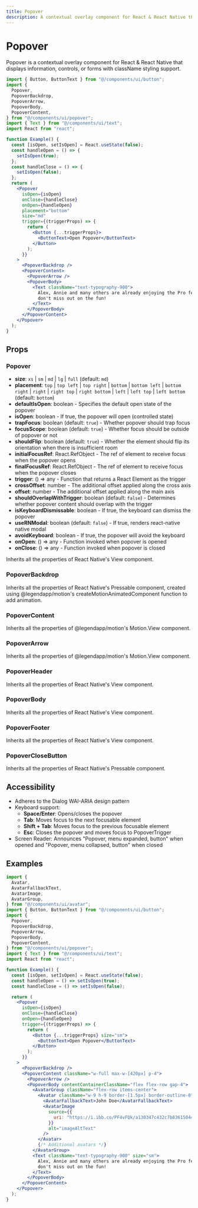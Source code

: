```yaml
---
title: Popover
description: A contextual overlay component for React & React Native that displays information, controls, or forms.
---
```


# Popover

Popover is a contextual overlay component for React & React Native that displays information, controls, or forms with className styling support.

```jsx
import { Button, ButtonText } from "@/components/ui/button";
import {
  Popover,
  PopoverBackdrop,
  PopoverArrow,
  PopoverBody,
  PopoverContent,
} from "@/components/ui/popover";
import { Text } from "@/components/ui/text";
import React from "react";

function Example() {
  const [isOpen, setIsOpen] = React.useState(false);
  const handleOpen = () => {
    setIsOpen(true);
  };
  const handleClose = () => {
    setIsOpen(false);
  };
  return (
    <Popover
      isOpen={isOpen}
      onClose={handleClose}
      onOpen={handleOpen}
      placement="bottom"
      size="md"
      trigger={(triggerProps) => {
        return (
          <Button {...triggerProps}>
            <ButtonText>Open Popover</ButtonText>
          </Button>
        );
      }}
    >
      <PopoverBackdrop />
      <PopoverContent>
        <PopoverArrow />
        <PopoverBody>
          <Text className="text-typography-900">
            Alex, Annie and many others are already enjoying the Pro features,
            don't miss out on the fun!
          </Text>
        </PopoverBody>
      </PopoverContent>
    </Popover>
  );
}
```

## Props

### Popover

- **size**: `xs` | `sm` | `md` | `lg` | `full` (default: `md`)
- **placement**: `top` | `top left` | `top right` | `bottom` | `bottom left` | `bottom right` | `right` | `right top` | `right bottom` | `left` | `left top` | `left bottom` (default: `bottom`)
- **defaultIsOpen**: boolean - Specifies the default open state of the popover
- **isOpen**: boolean - If true, the popover will open (controlled state)
- **trapFocus**: boolean (default: `true`) - Whether popover should trap focus
- **focusScope**: boolean (default: `true`) - Whether focus should be outside of popover or not
- **shouldFlip**: boolean (default: `true`) - Whether the element should flip its orientation when there is insufficient room
- **initialFocusRef**: React.RefObject<any> - The ref of element to receive focus when the popover opens
- **finalFocusRef**: React.RefObject<any> - The ref of element to receive focus when the popover closes
- **trigger**: () => any - Function that returns a React Element as the trigger
- **crossOffset**: number - The additional offset applied along the cross axis
- **offset**: number - The additional offset applied along the main axis
- **shouldOverlapWithTrigger**: boolean (default: `false`) - Determines whether popover content should overlap with the trigger
- **isKeyboardDismissable**: boolean - If true, the keyboard can dismiss the popover
- **useRNModal**: boolean (default: `false`) - If true, renders react-native native modal
- **avoidKeyboard**: boolean - If true, the popover will avoid the keyboard
- **onOpen**: () => any - Function invoked when popover is opened
- **onClose**: () => any - Function invoked when popover is closed

Inherits all the properties of React Native's View component.

### PopoverBackdrop

Inherits all the properties of React Native's Pressable component, created using @legendapp/motion's createMotionAnimatedComponent function to add animation.

### PopoverContent

Inherits all the properties of @legendapp/motion's Motion.View component.

### PopoverArrow

Inherits all the properties of @legendapp/motion's Motion.View component.

### PopoverHeader

Inherits all the properties of React Native's View component.

### PopoverBody

Inherits all the properties of React Native's View component.

### PopoverFooter

Inherits all the properties of React Native's View component.

### PopoverCloseButton

Inherits all the properties of React Native's Pressable component.

## Accessibility

- Adheres to the Dialog WAI-ARIA design pattern
- Keyboard support:
  - **Space/Enter**: Opens/closes the popover
  - **Tab**: Moves focus to the next focusable element
  - **Shift + Tab**: Moves focus to the previous focusable element
  - **Esc**: Closes the popover and moves focus to PopoverTrigger
- Screen Reader: Announces "Popover, menu expanded, button" when opened and "Popover, menu collapsed, button" when closed

## Examples

```jsx
import {
  Avatar,
  AvatarFallbackText,
  AvatarImage,
  AvatarGroup,
} from "@/components/ui/avatar";
import { Button, ButtonText } from "@/components/ui/button";
import {
  Popover,
  PopoverBackdrop,
  PopoverArrow,
  PopoverBody,
  PopoverContent,
} from "@/components/ui/popover";
import { Text } from "@/components/ui/text";
import React from "react";

function Example() {
  const [isOpen, setIsOpen] = React.useState(false);
  const handleOpen = () => setIsOpen(true);
  const handleClose = () => setIsOpen(false);

  return (
    <Popover
      isOpen={isOpen}
      onClose={handleClose}
      onOpen={handleOpen}
      trigger={(triggerProps) => {
        return (
          <Button {...triggerProps} size="sm">
            <ButtonText>Open Popover</ButtonText>
          </Button>
        );
      }}
    >
      <PopoverBackdrop />
      <PopoverContent className="w-full max-w-[420px] p-4">
        <PopoverArrow />
        <PopoverBody contentContainerClassName="flex flex-row gap-4">
          <AvatarGroup className="flex-row items-center">
            <Avatar className="w-9 h-9 border-[1.5px] border-outline-0">
              <AvatarFallbackText>John Doe</AvatarFallbackText>
              <AvatarImage
                source={{
                  uri: "https://i.ibb.co/PF4vFQk/a130347c432c7b83615044cec215d824.jpg",
                }}
                alt="imageAltText"
              />
            </Avatar>
            {/* Additional avatars */}
          </AvatarGroup>
          <Text className="text-typography-900" size="sm">
            Alex, Annie and many others are already enjoying the Pro features,
            don't miss out on the fun!
          </Text>
        </PopoverBody>
      </PopoverContent>
    </Popover>
  );
}
```